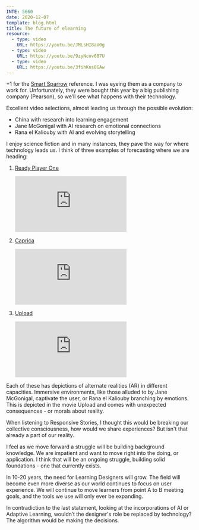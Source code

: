 ```yaml
---
INTE: 5660
date: 2020-12-07
template: blog.html
title: The future of elearning
resource:
  - type: video
    URL: https://youtu.be/JMLsHI8aV0g
  - type: video
    URL: https://youtu.be/9zyNcov087U
  - type: video
    URL: https://youtu.be/3fihKos8GAw
---
```


\+1 for the [Smart Sparrow](https://www.smartsparrow.com/what-is-adaptive-learning/) reference. I was eyeing them as a company to work for. Unfortunately, they were bought this year by a big publishing company (Pearson), so we’ll see what happens with their technology.

Excellent video selections, almost leading us through the possible evolution:

-   China with research into learning engagement
-   Jane McGonigal with AI research on emotional connections
-   Rana el Kaliouby with AI and evolving storytelling

I enjoy science fiction and in many instances, they pave the way for where technology leads us. I think of three examples of forecasting where we are heading:

1.  [Ready Player One](https://youtu.be/cSp1dM2Vj48)

    <div class="aspect-ratio aspect-ratio--16-9">
      <iframe class="aspect-ratio--content" src="https://www.youtube-nocookie.com/embed/cSp1dM2Vj48" title="YouTube video player" frameborder="0" allow="accelerometer; autoplay; clipboard-write; encrypted-media; gyroscope; picture-in-picture" allowfullscreen></iframe>
    </div>

2.  [Caprica](https://youtu.be/ccHORot0vNA)

    <div class="aspect-ratio aspect-ratio--16-9">
      <iframe class="aspect-ratio--content" src="https://www.youtube-nocookie.com/embed/ccHORot0vNA" title="YouTube video player" frameborder="0" allow="accelerometer; autoplay; clipboard-write; encrypted-media; gyroscope; picture-in-picture" allowfullscreen></iframe>
    </div>

3.  [Upload](https://youtu.be/0ZfZj2bn_xg)

    <div class="aspect-ratio aspect-ratio--16-9">
      <iframe class="aspect-ratio--content" src="https://www.youtube-nocookie.com/embed/0ZfZj2bn_xg" title="YouTube video player" frameborder="0" allow="accelerometer; autoplay; clipboard-write; encrypted-media; gyroscope; picture-in-picture" allowfullscreen></iframe>
    </div>

Each of these has depictions of alternate realities (AR) in different capacities. Immersive environments, like those alluded to by Jane McGonigal, captivate the user, or Rana el Kaliouby branching by emotions. This is depicted in the movie Upload and comes with unexpected consequences - or morals about reality.

When listening to Responsive Stories, I thought this would be breaking our collective consciousness, how would we share experiences? But isn't that already a part of our reality.

I feel as we move forward a struggle will be building background knowledge. We are impatient and want to move right into the doing, or application. I think that will be an ongoing struggle, building solid foundations - one that currently exists.

In 10-20 years, the need for Learning Designers will grow. The field will become even more diverse as our world continues to focus on user experience. We will continue to move learners from point A to B meeting goals, and the tools we use will only ever be expanding.

In contradiction to the last statement, looking at the incorporations of AI or Adaptive Learning, wouldn’t the designer's role be replaced by technology? The algorithm would be making the decisions.
